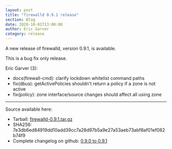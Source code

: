 ```yaml
---
layout: post
title: "firewalld 0.9.1 release"
section: Blog
date: 2020-10-01T13:00:00
author: Eric Garver
category: release
---
```


A new release of firewalld, version 0.9.1, is available.

This is a bug fix only release.

Eric Garver (3):
- docs(firewall-cmd): clarify lockdown whitelist command paths
- fix(dbus): getActivePolicies shouldn't return a policy if a zone is not active
- fix(policy): zone interface/source changes should affect all using zone

-----

Source available here:

 * Tarball: [firewalld-0.9.1.tar.gz](https://github.com/firewalld/firewalld/releases/download/v0.9.1/firewalld-0.9.1.tar.gz)
 * SHA256: 7e3db6ed84919dd10add39cc7a28d97b5a9e27a53aeb73abf8af01ef082b74f9
 * Complete changelog on github: [0.9.0 to 0.9.1](https://github.com/firewalld/firewalld/compare/v0.9.0...v0.9.1)
